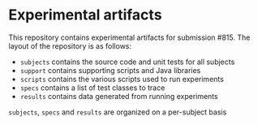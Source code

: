 # Experimental artifacts

This repository contains experimental artifacts for submission #815. 
The layout of the repository is as follows:

* `subjects` contains the source code and unit tests for all subjects
* `support` contains supporting scripts and Java libraries
* `scripts` contains the various scripts used to run experiments
* `specs` contains a list of test classes to trace
* `results` contains data generated from running experiments

`subjects`, `specs` and `results` are organized on a per-subject basis

